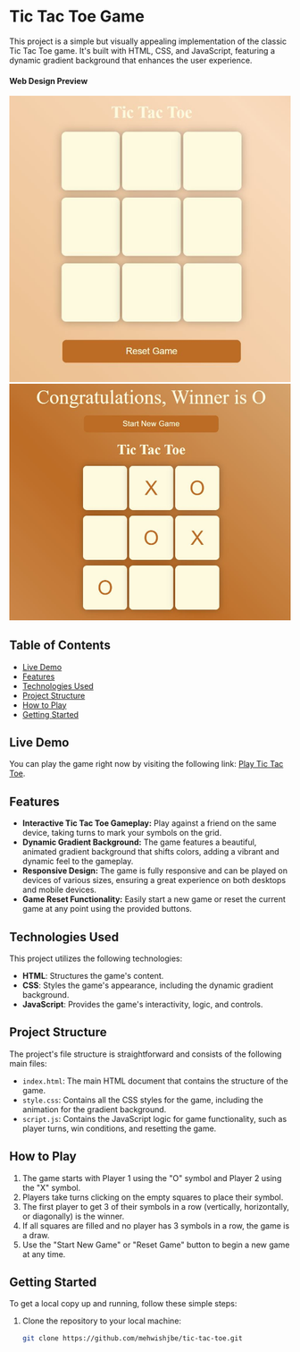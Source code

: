 # Tic Tac Toe Game

This project is a simple but visually appealing implementation of the classic Tic Tac Toe game. It's built with HTML, CSS, and JavaScript, featuring a dynamic gradient background that enhances the user experience.

#### Web Design Preview
![Tic Tac Toe Game](./images/preview_1.JPG)
![Tic Tac Toe Game](./images/preview_2.JPG)

## Table of Contents

- [Live Demo](#live-demo)
- [Features](#features)
- [Technologies Used](#technologies-used)
- [Project Structure](#project-structure)
- [How to Play](#how-to-play)
- [Getting Started](#getting-started)

## Live Demo

You can play the game right now by visiting the following link: [Play Tic Tac Toe](https://mehwishjbe.github.io/tic-tac-toe/).

## Features

- **Interactive Tic Tac Toe Gameplay:** Play against a friend on the same device, taking turns to mark your symbols on the grid.
- **Dynamic Gradient Background:** The game features a beautiful, animated gradient background that shifts colors, adding a vibrant and dynamic feel to the gameplay.
- **Responsive Design:** The game is fully responsive and can be played on devices of various sizes, ensuring a great experience on both desktops and mobile devices.
- **Game Reset Functionality:** Easily start a new game or reset the current game at any point using the provided buttons.

## Technologies Used

This project utilizes the following technologies:

- **HTML**: Structures the game's content.
- **CSS**: Styles the game's appearance, including the dynamic gradient background.
- **JavaScript**: Provides the game's interactivity, logic, and controls.

## Project Structure

The project's file structure is straightforward and consists of the following main files:

- `index.html`: The main HTML document that contains the structure of the game.
- `style.css`: Contains all the CSS styles for the game, including the animation for the gradient background.
- `script.js`: Contains the JavaScript logic for game functionality, such as player turns, win conditions, and resetting the game.

## How to Play

1. The game starts with Player 1 using the "O" symbol and Player 2 using the "X" symbol.
2. Players take turns clicking on the empty squares to place their symbol.
3. The first player to get 3 of their symbols in a row (vertically, horizontally, or diagonally) is the winner.
4. If all squares are filled and no player has 3 symbols in a row, the game is a draw.
5. Use the "Start New Game" or "Reset Game" button to begin a new game at any time.

## Getting Started

To get a local copy up and running, follow these simple steps:

1. Clone the repository to your local machine:
   ```bash
   git clone https://github.com/mehwishjbe/tic-tac-toe.git
